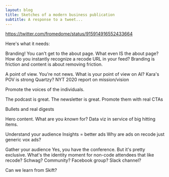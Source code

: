 ```yaml
---
layout: blog
title: Sketches of a modern business publication
subtitle: A response to a tweet...
---
```


https://twitter.com/fromedome/status/915914916552433664

Here's what it needs:

Branding!
You can't get to the about page. What even IS the about page?
How do you instantly recognize a recode URL in your feed?
Branding is friction and content is about removing friction.


A point of view. You're not news.
What is your point of view on AI?
Kara's POV is strong
Quartzy?
NYT 2020 report on mission/vision

Promote the voices of the individuals.

The podcast is great. The newsletter is great. Promote them with real CTAs

Bullets and real digests

Hero content. What are you *known* for? Data viz in service of big hitting items.

Understand your audience
Insights = better ads
Why are ads on recode just generic vox ads?

Gather your audience
Yes, you have the conference. But it's pretty exclusive.
What's the identity moment for non-code attendees that like recode?
Schwag? Community? Facebook group? Slack channel?

Can we learn from Skift?